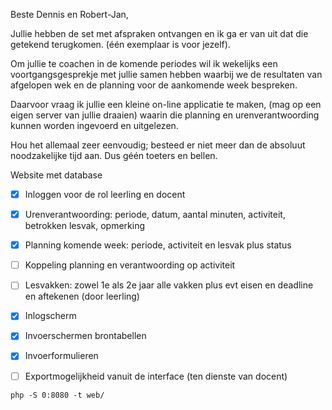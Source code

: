 Beste Dennis en Robert-Jan,

 

Jullie hebben de set met afspraken ontvangen en ik ga er van uit dat die getekend terugkomen. (één exemplaar is voor jezelf).

Om jullie te coachen in de komende periodes wil ik wekelijks een voortgangsgesprekje met jullie samen hebben waarbij we de resultaten van afgelopen wek en de planning voor de aankomende week bespreken.

Daarvoor vraag ik jullie een kleine on-line applicatie te maken, (mag op een eigen server van jullie draaien) waarin die planning en urenverantwoording kunnen worden ingevoerd en uitgelezen.

Hou het allemaal zeer eenvoudig; besteed er niet meer dan  de absoluut noodzakelijke tijd aan. Dus géén toeters en bellen.

 
Website met database

- [x] Inloggen voor de rol leerling en docent

- [x] Urenverantwoording: periode, datum, aantal minuten, activiteit, betrokken lesvak, opmerking

- [x] Planning komende week: periode, activiteit en lesvak plus status

- [ ] Koppeling planning en verantwoording op activiteit

- [ ] Lesvakken: zowel 1e als 2e jaar alle vakken plus evt eisen en deadline en aftekenen (door leerling)

- [x] Inlogscherm

- [x] Invoerschermen brontabellen

- [x] Invoerformulieren

- [ ] Exportmogelijkheid vanuit de interface (ten dienste van docent)

```
php -S 0:8080 -t web/
```
